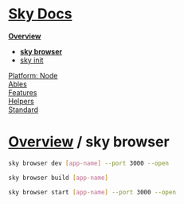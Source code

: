 <!--- This sky browser was auto-generated using "npx sky readme" --> 

# [Sky Docs](/README.md)

**[Overview](..%2F..%2F..%2Fdocs%2Foverview%2FOverview.md)**   
* **[sky browser](..%2F..%2F..%2Fdocs%2Foverview%2Fsky-browser%2Fsky%20browser.md)**
* [sky init](..%2F..%2F..%2Fdocs%2Foverview%2Fsky-init%2Fsky%20init.md)
  
[Platform: Node](..%2F..%2F..%2F%40node%2FPlatform%3A%20Node.md)   
[Ables](..%2F..%2F..%2Fables%2FAbles.md)   
[Features](..%2F..%2F..%2Ffeatures%2FFeatures.md)   
[Helpers](..%2F..%2F..%2Fhelpers%2FHelpers.md)   
[Standard](..%2F..%2F..%2Fstandard%2FStandard.md)   

# [Overview](..%2F..%2F..%2Fdocs%2Foverview%2FOverview.md) / sky browser

```bash
sky browser dev [app-name] --port 3000 --open

```

```sh
sky browser build [app-name]

```

```sh
sky browser start [app-name] --port 3000 --open

```